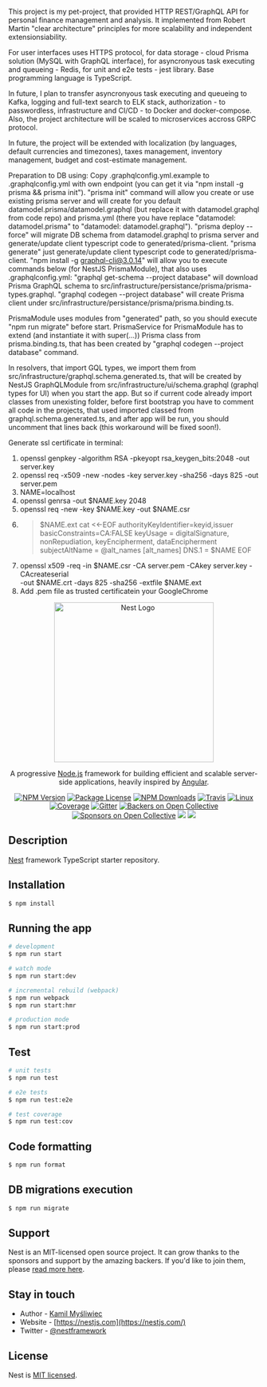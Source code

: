 This project is my pet-project, that provided HTTP REST/GraphQL API for personal finance management and analysis. It implemented from Robert Martin "clear architecture" principles for more scalability and independent extensionsiability.

For user interfaces uses HTTPS protocol, for data storage - cloud Prisma solution (MySQL with GraphQL interface), for asyncronyous task executing and queueing - Redis, for unit and e2e tests - jest library. Base programming language is TypeScript.

In future, I plan to transfer asyncronyous task executing and queueing to Kafka, logging and full-text search to ELK stack, authorization - to passwordless, infrastructure and CI/CD - to Docker and docker-compose. Also, the project architecture will be scaled to microservices accross GRPC protocol.

In future, the project will be extended with localization (by languages, default currencies and timezones), taxes management, inventory management, budget and cost-estimate management.

Preparation to DB using:
Copy .graphqlconfig.yml.example to .graphqlconfig.yml with own endpoint (you can get it via "npm install -g prisma && prisma init").
"prisma init" command will allow you create or use existing prisma server and will create for you default datamodel.prisma/datamodel.graphql (but replace it with datamodel.graphql from code repo) and prisma.yml (there you have replace "datamodel: datamodel.prisma" to "datamodel: datamodel.graphql").
"prisma deploy --force" will migrate DB schema from datamodel.graphql to prisma server and generate/update client typescript code to generated/prisma-client.
"prisma generate" just generate/update client typescript code to generated/prisma-client.
"npm install -g graphql-cli@3.0.14" will allow you to execute commands below (for NestJS PrismaModule), that also uses .graphqlconfig.yml:
"graphql get-schema --project database" will download Prisma GraphQL schema to src/infrastructure/persistance/prisma/prisma-types.graphql.
"graphql codegen --project database" will create Prisma client under src/infrastructure/persistance/prisma/prisma.binding.ts.

PrismaModule uses modules from "generated" path, so you should execute "npm run migrate" before start.
PrismaService for PrismaModule has to extend (and instantiate it with super(...)) Prisma class from prisma.binding.ts, that has been created by "graphql codegen --project database" command.

In resolvers, that import GQL types, we import them from src/infrastructure/graphql.schema.generated.ts, that will be created by NestJS GraphQLModule from src/infrastructure/ui/schema.graphql (graphql types for UI) when you start the app.
But so if current code already import classes from unexisting folder, before first bootstrap you have to comment all code in the projects, that used imported classed from graphql.schema.generated.ts, and after app will be run, you should uncomment that lines back (this workaround will be fixed soon!).

Generate ssl certificate in terminal:
1. openssl genpkey -algorithm RSA -pkeyopt rsa_keygen_bits:2048 -out server.key
2. openssl req -x509 -new -nodes -key server.key -sha256 -days 825 -out server.pem
3. NAME=localhost
4. openssl genrsa -out $NAME.key 2048
5. openssl req -new -key $NAME.key -out $NAME.csr
6. >$NAME.ext cat <<-EOF
authorityKeyIdentifier=keyid,issuer
basicConstraints=CA:FALSE
keyUsage = digitalSignature, nonRepudiation, keyEncipherment, dataEncipherment
subjectAltName = @alt_names
[alt_names]
DNS.1 = $NAME
EOF
7. openssl x509 -req -in $NAME.csr -CA server.pem -CAkey server.key -CAcreateserial \
-out $NAME.crt -days 825 -sha256 -extfile $NAME.ext
8. Add .pem file as trusted certificatein your GoogleChrome

<p align="center">
  <a href="http://nestjs.com/" target="blank"><img src="https://nestjs.com/img/logo_text.svg" width="320" alt="Nest Logo" /></a>
</p>

[travis-image]: https://api.travis-ci.org/nestjs/nest.svg?branch=master
[travis-url]: https://travis-ci.org/nestjs/nest
[linux-image]: https://img.shields.io/travis/nestjs/nest/master.svg?label=linux
[linux-url]: https://travis-ci.org/nestjs/nest
  
  <p align="center">A progressive <a href="http://nodejs.org" target="blank">Node.js</a> framework for building efficient and scalable server-side applications, heavily inspired by <a href="https://angular.io" target="blank">Angular</a>.</p>
    <p align="center">
<a href="https://www.npmjs.com/~nestjscore"><img src="https://img.shields.io/npm/v/@nestjs/core.svg" alt="NPM Version" /></a>
<a href="https://www.npmjs.com/~nestjscore"><img src="https://img.shields.io/npm/l/@nestjs/core.svg" alt="Package License" /></a>
<a href="https://www.npmjs.com/~nestjscore"><img src="https://img.shields.io/npm/dm/@nestjs/core.svg" alt="NPM Downloads" /></a>
<a href="https://travis-ci.org/nestjs/nest"><img src="https://api.travis-ci.org/nestjs/nest.svg?branch=master" alt="Travis" /></a>
<a href="https://travis-ci.org/nestjs/nest"><img src="https://img.shields.io/travis/nestjs/nest/master.svg?label=linux" alt="Linux" /></a>
<a href="https://coveralls.io/github/nestjs/nest?branch=master"><img src="https://coveralls.io/repos/github/nestjs/nest/badge.svg?branch=master#5" alt="Coverage" /></a>
<a href="https://gitter.im/nestjs/nestjs?utm_source=badge&utm_medium=badge&utm_campaign=pr-badge&utm_content=body_badge"><img src="https://badges.gitter.im/nestjs/nestjs.svg" alt="Gitter" /></a>
<a href="https://opencollective.com/nest#backer"><img src="https://opencollective.com/nest/backers/badge.svg" alt="Backers on Open Collective" /></a>
<a href="https://opencollective.com/nest#sponsor"><img src="https://opencollective.com/nest/sponsors/badge.svg" alt="Sponsors on Open Collective" /></a>
  <a href="https://paypal.me/kamilmysliwiec"><img src="https://img.shields.io/badge/Donate-PayPal-dc3d53.svg"/></a>
  <a href="https://twitter.com/nestframework"><img src="https://img.shields.io/twitter/follow/nestframework.svg?style=social&label=Follow"></a>
</p>
  <!--[![Backers on Open Collective](https://opencollective.com/nest/backers/badge.svg)](https://opencollective.com/nest#backer)
  [![Sponsors on Open Collective](https://opencollective.com/nest/sponsors/badge.svg)](https://opencollective.com/nest#sponsor)-->

## Description

[Nest](https://github.com/nestjs/nest) framework TypeScript starter repository.

## Installation

```bash
$ npm install
```

## Running the app

```bash
# development
$ npm run start

# watch mode
$ npm run start:dev

# incremental rebuild (webpack)
$ npm run webpack
$ npm run start:hmr

# production mode
$ npm run start:prod
```

## Test

```bash
# unit tests
$ npm run test

# e2e tests
$ npm run test:e2e

# test coverage
$ npm run test:cov
```

## Code formatting

```bash
$ npm run format
```

## DB migrations execution

```bash
$ npm run migrate
```

## Support

Nest is an MIT-licensed open source project. It can grow thanks to the sponsors and support by the amazing backers. If you'd like to join them, please [read more here](https://docs.nestjs.com/support).

## Stay in touch

- Author - [Kamil Myśliwiec](https://kamilmysliwiec.com)
- Website - [https://nestjs.com](https://nestjs.com/)
- Twitter - [@nestframework](https://twitter.com/nestframework)

## License

  Nest is [MIT licensed](LICENSE).
